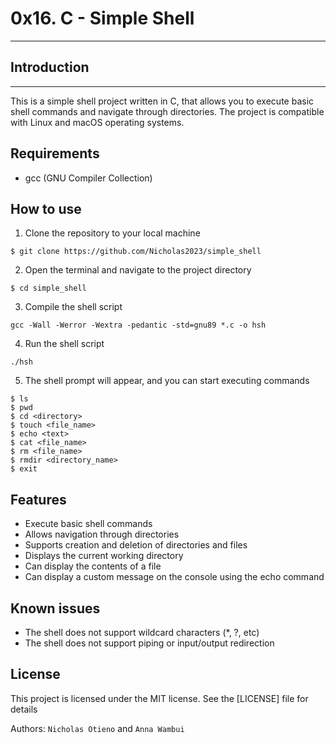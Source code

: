# 0x16. C - Simple Shell

---
## Introduction
---
This is a simple shell project written in C, that allows you to execute basic shell commands and navigate through directories. The project is compatible with Linux and macOS operating systems.

## Requirements

* gcc (GNU Compiler Collection)

## How to use

1. Clone the repository to your local machine

```
$ git clone https://github.com/Nicholas2023/simple_shell
```

2. Open the terminal and navigate to the project directory

```
$ cd simple_shell
```

3. Compile the shell script

```
gcc -Wall -Werror -Wextra -pedantic -std=gnu89 *.c -o hsh
```

4. Run the shell script

```
./hsh
```

5. The shell prompt will appear, and you can start executing commands

```
$ ls
$ pwd
$ cd <directory>
$ touch <file_name>
$ echo <text>
$ cat <file_name>
$ rm <file_name>
$ rmdir <directory_name>
$ exit
```

## Features

* Execute basic shell commands
* Allows navigation through directories
* Supports creation and deletion of directories and files
* Displays the current working directory
* Can display the contents of a file
* Can display a custom message on the console using the echo command

## Known issues

* The shell does not support wildcard characters (*, ?, etc)
* The shell does not support piping or input/output redirection

## License

This project is licensed under the MIT license. See the [LICENSE] file for details

Authors: `Nicholas Otieno` and `Anna Wambui`
